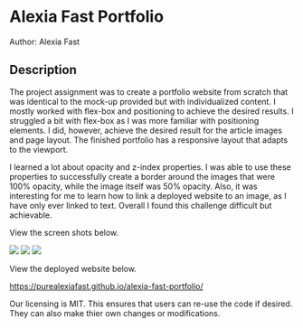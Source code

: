 # Alexia Fast Portfolio 

Author: Alexia Fast

## Description

The project assignment was to create a portfolio website from scratch that was identical to the mock-up provided but with individualized content. I mostly worked with flex-box and positioning to achieve the desired results. I struggled a bit with flex-box as I was more familiar with positioning elements. I did, however, achieve the desired result for the article images and page layout. The finished portfolio has a responsive layout that adapts to the viewport. 

I learned a lot about opacity and z-index properties. I was able to use these properties to successfully create a border around the images that were 100% opacity, while the image itself was 50% opacity. Also, it was interesting for me to learn how to link a deployed website to an image, as I have only ever linked to text. Overall I found this challenge difficult but achievable.

View the screen shots below.

<img src="images/screenshot1.jpg">
<img src="images/screenshot2.jpg">
<img src="images/screenshot3.jpg">

View the deployed website below.

https://purealexiafast.github.io/alexia-fast-portfolio/


Our licensing is MIT. This ensures that users can re-use the code if desired. They can also make thier own changes or modifications.




